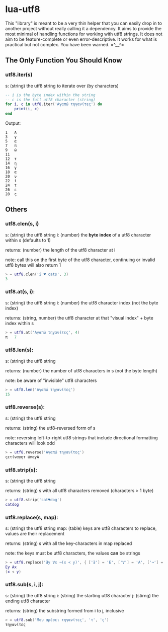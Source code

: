 # lua-utf8

This "library" is meant to be a very thin helper that you can easily drop in to another project without really calling it a dependency.  It aims to provide the most minimal of handling functions for working with utf8 strings.  It does not aim to be feature-complete or even error-descriptive.  It works for what is practical but not complex.  You have been warned. =^__^=

## The Only Function You Should Know

### utf8.iter(s)

s: (string) the utf8 string to iterate over (by characters)

```lua
-- i is the byte index within the string
-- c is the full utf8 character (string)
for i, c in utf8.iter('Αγαπώ τηγανίτες') do
	print(i, c)
end
```

Output:

	1	Α
	3	γ
	5	α
	7	π
	9	ώ
	11		
	12	τ
	14	η
	16	γ
	18	α
	20	ν
	22	ί
	24	τ
	26	ε
	28	ς

## Others

### utf8.clen(s, i)
s: (string) the utf8 string
i: (number) the **byte index** of a utf8 character within s (defaults to 1)

returns: (number) the length of the utf8 character at i

note: call this on the first byte of the utf8 character, continuing or invalid utf8 bytes will also return 1

```lua
> = utf8.clen('i ♥ cats', 3)
3
```

### utf8.at(s, i):
s: (string) the utf8 string
i: (number) the utf8 character index (not the byte index)

returns: (string, number) the utf8 character at that "visual index" + byte index within s

```lua
> = utf8.at('Αγαπώ τηγανίτες', 4)
π	7
```

### utf8.len(s):
s: (string) the utf8 string

returns: (number) the number of utf8 characters in s (not the byte length)

note: be aware of "invisible" utf8 characters

```lua
> = utf8.len('Αγαπώ τηγανίτες')
15
```

### utf8.reverse(s):
s: (string) the utf8 string

returns: (string) the utf8-reversed form of s

note: reversing left-to-right utf8 strings that include directional formatting characters will look odd

```lua
> = utf8.reverse('Αγαπώ τηγανίτες')
ςετίναγητ ώπαγΑ
```

### utf8.strip(s):
s: (string) the utf8 string

returns: (string) s with all utf8 characters removed (characters > 1 byte)

```lua
> = utf8.strip('cat♥dog')
catdog
```

### utf8.replace(s, map):
s: (string) the utf8 string
map: (table) keys are utf8 characters to replace, values are their replacement

returns: (string) s with all the key-characters in map replaced

note: the keys must be utf8 characters, the values **can** be strings

```lua
> = utf8.replace('∃y ∀x ¬(x ≺ y)', { ['∃'] = 'E', ['∀'] = 'A', ['¬'] = '\r\n', ['≺'] = '<' })
Ey Ax 
(x < y)
```

### utf8.sub(s, i, j):
s: (string) the utf8 string
i: (string) the starting utf8 character
j: (stirng) the ending utf8 character

returns: (string) the substring formed from i to j, inclusive

```lua
> = utf8.sub('Μου αρέσει τηγανίτες', 'τ', 'ς')
τηγανίτες
```
